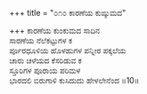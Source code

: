 +++
title = "೦೧೦ ಕಾರಣೆಯ ಕುಙ್ಕುಮದ"

+++
ಕಾರಣೆಯ ಕುಂಕುಮದ ಸಾದಿನ  
ಸಾರಣೆಯ ನೆಲೆಕಟ್ಟುಗಳ ಕ  
ರ್ಪೂರಧೂಳಿಯ ಹೊಳಹುಗಳ ಪನ್ನೀರ ಪಕ್ಕಲೆಯ   
ಚಾರು ಚಳೆಯದ ಕೆಸರಿಡುವ ಕ  
ಸ್ತೂರಿಗಳ ಪೂರಾಯ ಪರಿಮಳ  
ಭಾರದಲಿ ಬಿರುಗಾಳಿ ಕುಸಿದುದು ಹೇಳಲೇನೆಂದ     ॥10॥